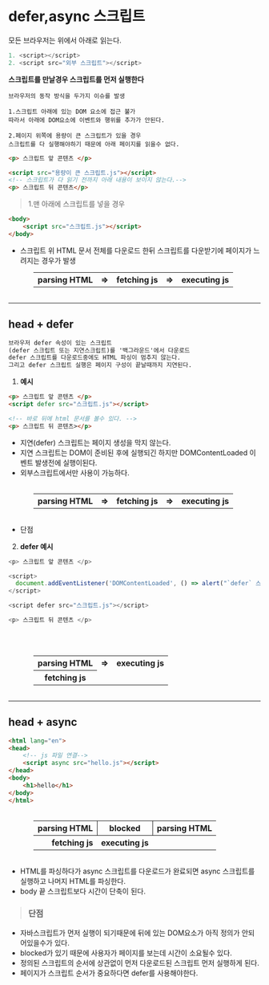 # defer,async 스크립트
모든 브라우저는 위에서 아래로 읽는다.
```javascript
1. <script></script>
2. <script src="외부 스크립트"></script>
```
__스크립트를 만날경우 스크립트를 먼저 실행한다__
```
브라우저의 동작 방식을 두가지 이슈를 발생

1.스크립트 아래에 있는 DOM 요소에 접근 불가
따라서 아래에 DOM요소에 이벤트와 행위를 추가가 안된다.

2.페이지 위쪽에 용량이 큰 스크립트가 있을 경우
스크립트를 다 실행해야하기 때문에 아래 페이지를 읽을수 없다.
```
```html
<p> 스크립트 앞 콘텐츠 </p>

<script src="용량이 큰 스크립트.js"></script>
<!-- 스크립트가 다 읽기 전까지 아래 내용이 보이지 않는다.-->
<p> 스크립트 뒤 콘텐츠</p>
```   


> 1.맨 아래에 스크립트를 넣을 경우
```html
<body>
    <script src="스크립트.js"></script>
</body>
```
- 스크립트 위 HTML 문서 전체를 다운로드 한뒤 스크립트를 다운받기에 페이지가 느려지는 경우가 발생
   

<div>
    <table style="margin:auto; width:80%;" >
        <tr>
            <th style="text-align:center;">parsing HTML</th>
            <th style="text-align:center;">=></th>
            <th style="text-align:center;">fetching js</th>
            <th style="text-align:center;">=></th>
            <th style="text-align:center;">executing js</th>
        </tr>
    <table>
<div>
<br>

---

## __head + defer__
```html
브라우저 defer 속성이 있는 스크립트
(defer 스크립트 또는 지연스크립트)를 '백그라운드'에서 다운로드
defer 스크립트를 다운로드중에도 HTML 파싱이 멈추지 않는다.
그리고 defer 스크립트 실행은 페이지 구성이 끝날때까지 지연된다.
```
1. __예시__
```html
<p> 스크립트 앞 콘텐츠 </p>
<script defer src="스크립트.js"></script>

<!-- 바로 뒤에 html 문서를 볼수 있다. -->
<p> 스크립트 뒤 콘텐츠></p>
```
- 지연(defer) 스크립트는 페이지 생성을 막지 않는다.
- 지연 스크립트는 DOM이 준비된 후에 실행되긴 하지만 DOMContentLoaded 이벤트 발생전에 실행이된다.
- 외부스크립트에서만 사용이 가능하다.

<div>
    <table style="margin:auto; width:80%;" >
        <tr>
            <th style="text-align:center;">parsing HTML</th>
            <th style="text-align:center;">=></th>
            <th style="text-align:center;">fetching js</th>
            <th style="text-align:center;">=></th>
            <th style="text-align:center;">executing js</th>
        </tr>
    <table>
<div>
<br>

- 단점

2. __defer 예시__
```javascript
<p> 스크립트 앞 콘텐츠 </p>

<script>
  document.addEventListener('DOMContentLoaded', () => alert("`defer` 스크립트가 실행된 후, DOM이 준비되었습니다!"));
</script>

<script defer src="스크립트.js"></script>

<p> 스크립트 뒤 콘텐츠 </p>
```
<br>   
<div>
    <table style="margin:auto; width:80%;" >
        <tr>
            <th style="text-align:center;">parsing HTML</th>
            <th style="text-align:center;"> => </th>
            <th style="text-align:center;">executing js</th>
        </tr>
        <tr>
            <th style="text-align:center;">
                <div>fetching js<div>
            </th>
        </tr>
    <table>
<div>
<br>   

---

## __head + async__
```html
<html lang="en">
<head>
    <!-- js 파일 연결-->
    <script async src="hello.js"></script>
</head>
<body>
    <h1>hello</h1>
</body>
</html>
```
<div>
    <table style="margin:auto; width:80%;" >
        <tr>
            <th style="text-align:center;">parsing HTML</th>
            <th style="text-align:center; border:1px solid;">blocked</th>
            <th style="text-align:center;">parsing HTML</th>
        </tr>
        <tr>
            <th style="text-align:right">
                <span>fetching js<span>
            </th>
            <th style="text-align:center">
                <span>executing js</span>
            </th>
            <th style="boder:none"></th>
        </tr>
    <table>
<div>
<br>   

- HTML를 파싱하다가 async 스크립트를 다운로드가 완료되면 async 스크립트를 실행하고 나머지 HTML를 파싱한다.    
- body 끝 스크립트보다 시간이 단축이 된다.   

> ### 단점
- 자바스크립트가 먼저 실행이 되기때문에 뒤에 있는 DOM요소가 아직 정의가 안되어있을수가 있다.
- blocked가 있기 때문에 사용자가 페이지를 보는데 시간이 소요될수 있다.
- 정의된 스크립트의 순서에 상관없이 먼저 다운로드된 스크립트 먼저 실행하게 된다.
- 페이지가 스크립트 순서가 중요하다면 defer를 사용해야한다.


